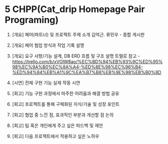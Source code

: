 # 5 CHPP(Cat_drip Homepage Pair Programing)

1. [개요] 페어(파트너) 및 프로젝트 주제 소개
    김억근. 류민우 - 종합 게시판
    
2. [개요] 페어 협업 방식과 작업 기록 설명
3. [개요] 요구 사항/기능 설계, DB ERD 흐름 및 구조 설명
   트렐로 참고 - https://trello.com/b/xVOlW8ao/%EC%BD%94%EB%93%9C%ED%95%98%EC%9A%B0%EC%8A%A4-%ED%8E%98%EC%96%B4-%ED%94%84%EB%A1%9C%EA%B7%B8%EB%9E%98%EB%B0%8D
   
5. [시연] 전체 구현 기능 실제 작동 시연

6. [회고] 기능 구현 과정에서 마주한 어려움과 해결 방법 공유

7. [회고] 프로젝트를 통해 구체화된 지식/기술 및 성장 포인트

8. [회고] 협업 중 느낀 점, 효과적인 부분과 개선할 점 논의

9. [회고] 팀 혹은 개인에게 주고 싶은 피드백 및 제언

10. [회고] 다음 프로젝트에서 적용하고 싶은 노하우
